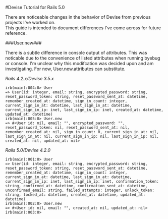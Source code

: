 #Devise Tutorial for Rails 5.0

There are noticeable changes in the behavior of Devise from previous projects I've worked on.  
This guide is intended to document differences I've come across for future reference.

###User.new###

There is a subtle difference in console output of attributes.  This was noticable due to the convenience of listed attributes when running byebug or console. I'm unclear why this modifcation was decided upon and am investigating.  For now, User.new.attributes can substitute.

*Rails 4.2.x/Devise 3.5.x*

```
irb(main):004:0> User
=> User(id: integer, email: string, encrypted_password: string, reset_password_token: string, reset_password_sent_at: datetime, remember_created_at: datetime, sign_in_count: integer, current_sign_in_at: datetime, last_sign_in_at: datetime, current_sign_in_ip: inet, last_sign_in_ip: inet, created_at: datetime, updated_at: datetime)
irb(main):005:0> User.new
=> #<User id: nil, email: "", encrypted_password: "", reset_password_token: nil, reset_password_sent_at: nil, remember_created_at: nil, sign_in_count: 0, current_sign_in_at: nil, last_sign_in_at: nil, current_sign_in_ip: nil, last_sign_in_ip: nil, created_at: nil, updated_at: nil>
```

*Rails 5.0/Devise 4.2.0*

```
irb(main):001:0> User
=> User(id: integer, email: string, encrypted_password: string, reset_password_token: string, reset_password_sent_at: datetime, remember_created_at: datetime, sign_in_count: integer, current_sign_in_at: datetime, last_sign_in_at: datetime, current_sign_in_ip: inet, last_sign_in_ip: inet, confirmation_token: string, confirmed_at: datetime, confirmation_sent_at: datetime, unconfirmed_email: string, failed_attempts: integer, unlock_token: string, locked_at: datetime, created_at: datetime, updated_at: datetime)
irb(main):002:0> User.new
=> #<User id: nil, email: "", created_at: nil, updated_at: nil>
irb(main):003:0>
```
